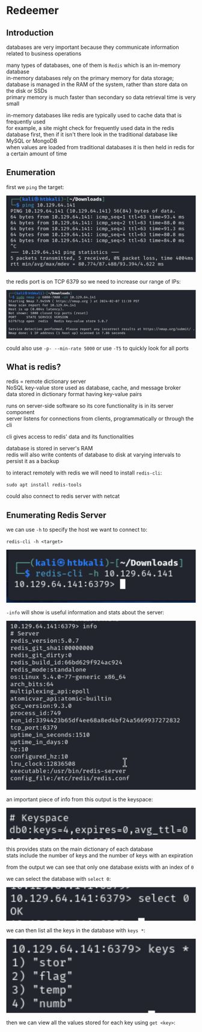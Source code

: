 # Redeemer

## Introduction 

databases are very important because they communicate information related to business operations  

many types of databases, one of them is `Redis` which is an in-memory database   
in-memory databases rely on the primary memory for data storage; database is managed in the RAM of the system, rather than store data on the disk or SSDs  
primary memory is much faster than secondary so data retrieval time is very small 

in-memory databases like redis are typically used to cache data that is frequently used   
for example, a site might check for frequently used data in the redis database first, then if it isn't there look in the traditional database like MySQL or MongoDB   
when values are loaded from traditional databases it is then held in redis for a certain amount of time 

## Enumeration 

first we `ping` the target: 

![](../Images/Pasted%20image%2020240207113247.png)

the redis port is on TCP 6379 so we need to increase our range of IPs: 

![](../Images/Pasted%20image%2020240207114028.png)

could also use `-p- --min-rate 5000` or use `-T5` to quickly look for all ports 

## What is redis? 

redis = remote dictionary server   
NoSQL key-value store used as database, cache, and message broker   
data stored in dictionary format having key-value pairs 

runs on server-side software so its core functionality is in its server component    
server listens for connections from clients, programmatically or through the cli 

cli gives access to redis' data and its functionalities 

database is stored in server's RAM   
redis will also write contents of database to disk at varying intervals to persist it as a backup 

to interact remotely with redis we will need to install `redis-cli`: 

`sudo apt install redis-tools`

could also connect to redis server with netcat 

## Enumerating Redis Server

we can use `-h` to specify the host we want to connect to: 

`redis-cli -h <target>`

![](../Images/Pasted%20image%2020240207114818.png)

`-info` will show is useful information and stats about the server: 

![](../Images/Pasted%20image%2020240207114933.png)

an important piece of info from this output is the keyspace: 

![](../Images/Pasted%20image%2020240207115016.png)

this provides stats on the main dictionary of each database  
stats include the number of keys and the number of keys with an expiration 

from the output we can see that only one database exists with an index of `0` 

we can select the database with `select 0`: 

![](../Images/Pasted%20image%2020240207115312.png)

we can then list all the keys in the database with `keys *`: 

![](../Images/Pasted%20image%2020240207115350.png)

then we can view all the values stored for each key using `get <key>`: 
